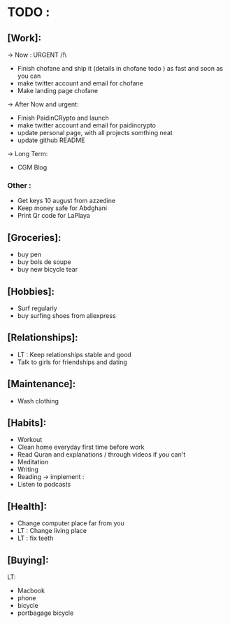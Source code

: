 # TODO :

## [Work]:

-> Now :
URGENT /!\
- Finish chofane and ship it (details in chofane todo ) as fast and soon as you can 
- make twitter account and email for chofane
- Make landing page chofane

-> After Now and urgent:
- Finish PaidinCRypto and launch
- make twitter account and email for paidincrypto
- update personal page, with all projects somthing neat
- update github README

-> Long Term:
- CGM Blog 


### Other : 
- Get keys 10 august from azzedine
- Keep money safe for Abdghani 
- Print Qr code for LaPlaya 

## [Groceries]:
- buy pen
- buy bols de soupe
- buy new bicycle tear

## [Hobbies]:
- Surf regularly 
- buy surfing shoes from aliexpress 


## [Relationships]: 
- LT : Keep relationships stable and good 
- Talk to girls for friendships and dating 


## [Maintenance]:
- Wash clothing

## [Habits]:
- Workout 
- Clean home everyday first time before work 
- Read Quran and explanations  / through videos if you can't 
- Meditation 
- Writing
- Reading
  ->  implement : 
- Listen to podcasts

## [Health]:
- Change computer place far from you
- LT : Change living place 
- LT : fix teeth 

## [Buying]:
LT:
- Macbook
- phone
- bicycle
- portbagage bicycle


